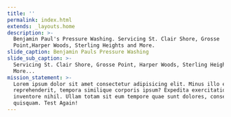 ```yaml
---
title: ''
permalink: index.html
extends: _layouts.home
description: >-
  Benjamin Paul's Pressure Washing. Servicing St. Clair Shore, Grosse
  Point,Harper Woods, Sterling Heights and More.
slide_caption: Benjamin Pauls Pressure Washing
slide_sub_caption: >-
  Servicing St. Clair Shore, Grosse Point, Harper Woods, Sterling Heights and
  More...
mission_statement: >-
  Lorem ipsum dolor sit amet consectetur adipisicing elit. Minus illo eaque
  reprehenderit, tempora similique corporis ipsum? Expedita exercitationem
  inventore nihil. Ullam totam sit eum tempore quae sunt dolores, consectetur
  quisquam. Test Again!
---
```


